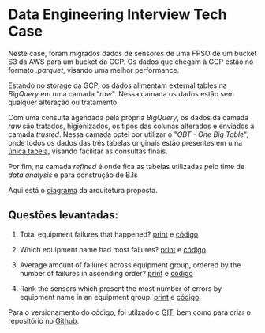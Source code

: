 # Data Engineering Interview Tech Case
Neste case, foram migrados dados de sensores de uma FPSO de um bucket S3 da AWS para um bucket da GCP. Os dados que chegam à GCP estão no formato *.parquet*, visando uma melhor performance.

Estando no storage da GCP, os dados alimentam external tables na *BigQuery* em uma camada "*raw*". Nessa camada os dados estão sem qualquer alteração ou tratamento.

Com uma consulta agendada pela própria *BigQuery*, os dados da camada *raw* são tratados, higienizados, os tipos das colunas alterados e enviados à camada *trusted*. Nessa camada optei por utilizar o "*OBT - One Big Table*", onde todos os dados das três tabelas originais estão presentes em uma [única tabela](https://github.com/rbsmotta/fpso-case/blob/main/images/Captura%20de%20Tela%20(2).png), visando facilitar as consultas finais.

Por fim, na camada *refined* é onde fica as tabelas utilizadas pelo time de *data analysis* e para construção de B.Is

Aqui está o [diagrama](https://github.com/rbsmotta/fpso-case/blob/main/images/diagram.png) da arquitetura proposta.

## Questões levantadas:
 
1. Total equipment failures that happened?
   [print](https://github.com/rbsmotta/fpso-case/blob/main/images/Captura%20de%20Tela%20(3).png) e [código](https://github.com/rbsmotta/fpso-case/blob/main/sql/question1.sql)

2. Which equipment name had most failures?
   [print](https://github.com/rbsmotta/fpso-case/blob/main/images/Captura%20de%20Tela%20(4).png) e [código](https://github.com/rbsmotta/fpso-case/blob/main/sql/question2.sql)
   
3. Average amount of failures across equipment group, ordered by the number of failures in ascending order?
   [print](https://github.com/rbsmotta/fpso-case/blob/main/images/Captura%20de%20Tela%20(5).png) e [código](https://github.com/rbsmotta/fpso-case/blob/main/sql/question3.sql)
   
4.  Rank the sensors which present the most number of errors by equipment name in an equipment group.
   [print](https://github.com/rbsmotta/fpso-case/blob/main/images/Captura%20de%20Tela%20(6).png) e [código](https://github.com/rbsmotta/fpso-case/blob/main/sql/question4.sql)

Para o versionamento do código, foi utilzado o [GIT](https://github.com/rbsmotta/fpso-case/blob/main/images/Captura%20de%20Tela%20(7).png), bem como para criar o repositório no [Github](https://github.com/rbsmotta/fpso-case/blob/main/images/Captura%20de%20Tela%20(8).png).
